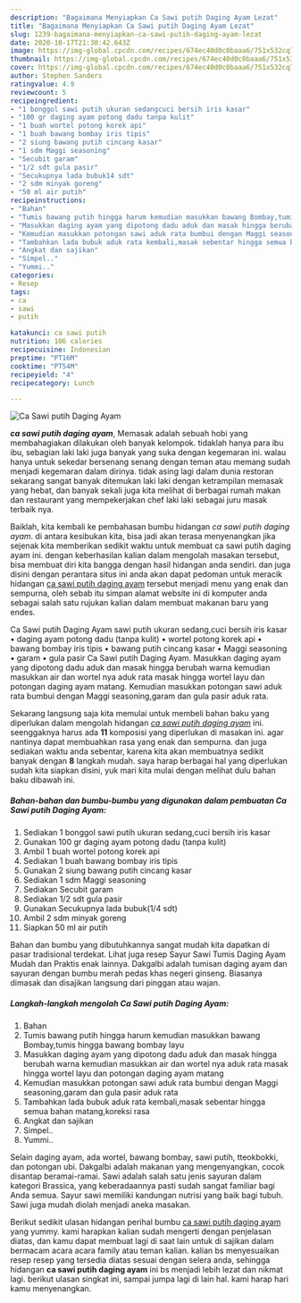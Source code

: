 ```yaml
---
description: "Bagaimana Menyiapkan Ca Sawi putih Daging Ayam Lezat"
title: "Bagaimana Menyiapkan Ca Sawi putih Daging Ayam Lezat"
slug: 1239-bagaimana-menyiapkan-ca-sawi-putih-daging-ayam-lezat
date: 2020-10-17T21:30:42.643Z
image: https://img-global.cpcdn.com/recipes/674ec40d0c0baaa6/751x532cq70/ca-sawi-putih-daging-ayam-foto-resep-utama.jpg
thumbnail: https://img-global.cpcdn.com/recipes/674ec40d0c0baaa6/751x532cq70/ca-sawi-putih-daging-ayam-foto-resep-utama.jpg
cover: https://img-global.cpcdn.com/recipes/674ec40d0c0baaa6/751x532cq70/ca-sawi-putih-daging-ayam-foto-resep-utama.jpg
author: Stephen Sanders
ratingvalue: 4.9
reviewcount: 5
recipeingredient:
- "1 bonggol sawi putih ukuran sedangcuci bersih iris kasar"
- "100 gr daging ayam potong dadu tanpa kulit"
- "1 buah wortel potong korek api"
- "1 buah bawang bombay iris tipis"
- "2 siung bawang putih cincang kasar"
- "1 sdm Maggi seasoning"
- "Secubit garam"
- "1/2 sdt gula pasir"
- "Secukupnya lada bubuk14 sdt"
- "2 sdm minyak goreng"
- "50 ml air putih"
recipeinstructions:
- "Bahan"
- "Tumis bawang putih hingga harum kemudian masukkan bawang Bombay,tumis hingga bawang bombay layu"
- "Masukkan daging ayam yang dipotong dadu aduk dan masak hingga berubah warna kemudian masukkan air dan wortel nya aduk rata masak hingga wortel layu dan potongan daging ayam matang"
- "Kemudian masukkan potongan sawi aduk rata bumbui dengan Maggi seasoning,garam dan gula pasir aduk rata"
- "Tambahkan lada bubuk aduk rata kembali,masak sebentar hingga semua bahan matang,koreksi rasa"
- "Angkat dan sajikan"
- "Simpel.."
- "Yummi.."
categories:
- Resep
tags:
- ca
- sawi
- putih

katakunci: ca sawi putih 
nutrition: 106 calories
recipecuisine: Indonesian
preptime: "PT16M"
cooktime: "PT54M"
recipeyield: "4"
recipecategory: Lunch

---
```



![Ca Sawi putih Daging Ayam](https://img-global.cpcdn.com/recipes/674ec40d0c0baaa6/751x532cq70/ca-sawi-putih-daging-ayam-foto-resep-utama.jpg)

<b><i>ca sawi putih daging ayam</i></b>, Memasak adalah sebuah hobi yang membahagiakan dilakukan oleh banyak kelompok. tidaklah hanya para ibu ibu, sebagian laki laki juga banyak yang suka dengan kegemaran ini. walau hanya untuk sekedar bersenang senang dengan teman atau memang sudah menjadi kegemaran dalam dirinya. tidak asing lagi dalam dunia restoran sekarang sangat banyak ditemukan laki laki dengan ketrampilan memasak yang hebat, dan banyak sekali juga kita melihat di berbagai rumah makan dan restaurant yang mempekerjakan chef laki laki sebagai juru masak terbaik nya.

Baiklah, kita kembali ke pembahasan bumbu hidangan <i>ca sawi putih daging ayam</i>. di antara kesibukan kita, bisa jadi akan terasa menyenangkan jika sejenak kita memberikan sedikit waktu untuk membuat ca sawi putih daging ayam ini. dengan keberhasilan kalian dalam mengolah masakan tersebut, bisa membuat diri kita bangga dengan hasil hidangan anda sendiri. dan juga disini dengan perantara situs ini anda akan dapat pedoman untuk meracik hidangan <u>ca sawi putih daging ayam</u> tersebut menjadi menu yang enak dan sempurna, oleh sebab itu simpan alamat website ini di komputer anda sebagai salah satu rujukan kalian dalam membuat makanan baru yang endes.

Ca Sawi putih Daging Ayam sawi putih ukuran sedang,cuci bersih iris kasar • daging ayam potong dadu (tanpa kulit) • wortel potong korek api • bawang bombay iris tipis • bawang putih cincang kasar • Maggi seasoning • garam • gula pasir Ca Sawi putih Daging Ayam. Masukkan daging ayam yang dipotong dadu aduk dan masak hingga berubah warna kemudian masukkan air dan wortel nya aduk rata masak hingga wortel layu dan potongan daging ayam matang. Kemudian masukkan potongan sawi aduk rata bumbui dengan Maggi seasoning,garam dan gula pasir aduk rata.


Sekarang langsung saja kita memulai untuk membeli bahan baku yang diperlukan dalam mengolah hidangan <u><i>ca sawi putih daging ayam</i></u> ini. seenggaknya harus ada <b>11</b> komposisi yang diperlukan di masakan ini. agar nantinya dapat membuahkan rasa yang enak dan sempurna. dan juga sediakan waktu anda sebentar, karena kita akan membuatnya sedikit banyak dengan <b>8</b> langkah mudah. saya harap berbagai hal yang diperlukan sudah kita siapkan disini, yuk mari kita mulai dengan melihat dulu bahan baku dibawah ini.

<!--inarticleads1-->

##### Bahan-bahan dan bumbu-bumbu yang digunakan dalam pembuatan Ca Sawi putih Daging Ayam:

1. Sediakan 1 bonggol sawi putih ukuran sedang,cuci bersih iris kasar
1. Gunakan 100 gr daging ayam potong dadu (tanpa kulit)
1. Ambil 1 buah wortel potong korek api
1. Sediakan 1 buah bawang bombay iris tipis
1. Gunakan 2 siung bawang putih cincang kasar
1. Sediakan 1 sdm Maggi seasoning
1. Sediakan Secubit garam
1. Sediakan 1/2 sdt gula pasir
1. Gunakan Secukupnya lada bubuk(1/4 sdt)
1. Ambil 2 sdm minyak goreng
1. Siapkan 50 ml air putih


Bahan dan bumbu yang dibutuhkannya sangat mudah kita dapatkan di pasar tradisional terdekat. Lihat juga resep Sayur Sawi Tumis Daging Ayam Mudah dan Praktis enak lainnya. Dakgalbi adalah tumisan daging ayam dan sayuran dengan bumbu merah pedas khas negeri ginseng. Biasanya dimasak dan disajikan langsung dari pinggan atau wajan. 

<!--inarticleads2-->

##### Langkah-langkah mengolah Ca Sawi putih Daging Ayam:

1. Bahan
1. Tumis bawang putih hingga harum kemudian masukkan bawang Bombay,tumis hingga bawang bombay layu
1. Masukkan daging ayam yang dipotong dadu aduk dan masak hingga berubah warna kemudian masukkan air dan wortel nya aduk rata masak hingga wortel layu dan potongan daging ayam matang
1. Kemudian masukkan potongan sawi aduk rata bumbui dengan Maggi seasoning,garam dan gula pasir aduk rata
1. Tambahkan lada bubuk aduk rata kembali,masak sebentar hingga semua bahan matang,koreksi rasa
1. Angkat dan sajikan
1. Simpel..
1. Yummi..


Selain daging ayam, ada wortel, bawang bombay, sawi putih, tteokbokki, dan potongan ubi. Dakgalbi adalah makanan yang mengenyangkan, cocok disantap beramai-ramai. Sawi adalah salah satu jenis sayuran dalam kategori Brassica, yang keberadaannya pasti sudah sangat familiar bagi Anda semua. Sayur sawi memiliki kandungan nutrisi yang baik bagi tubuh. Sawi juga mudah diolah menjadi aneka masakan. 

Berikut sedikit ulasan hidangan perihal bumbu <u>ca sawi putih daging ayam</u> yang yummy. kami harapkan kalian sudah mengerti dengan penjelasan diatas, dan kamu dapat membuat lagi di saat lain untuk di sajikan dalam bermacam acara acara family atau teman kalian. kalian bs menyesuaikan resep resep yang tersedia diatas sesuai dengan selera anda, sehingga hidangan <b>ca sawi putih daging ayam</b> ini bs menjadi lebih lezat dan nikmat lagi. berikut ulasan singkat ini, sampai jumpa lagi di lain hal. kami harap hari kamu menyenangkan.
